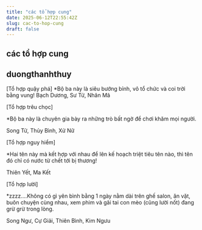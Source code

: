 ```yaml
---
title: "các tổ hợp cung"
date: 2025-06-12T22:55:42Z
slug: cac-to-hop-cung
draft: false
---
```


## các tổ hợp cung

## duongthanhthuy

[Tổ hợp quậy phá]
*Bộ ba này là siêu bướng bỉnh, vô tổ chức và coi trời bằng vung! 
Bạch Dương, Sư Tử, Nhân Mã


[Tổ hợp trêu chọc]

*Bộ ba này là chuyên gia bày ra những trò bất ngờ để chơi khăm mọi người.

Song Tử, Thủy Bình, Xử Nữ




[Tổ hợp nguy hiểm]

*Hai tên này mà kết hợp với nhau để lên kế hoạch triệt tiêu tên nào, thì tên đó chỉ có nước từ chết tới bị thương!

Thiên Yết, Ma Kết




[Tổ hợp lười]

*zzzz….Không có gì yên bình bằng 1 ngày nằm dài trên ghế salon, ăn vặt, buôn chuyện cùng nhau, xem phim và gãi tai con mèo (cũng lười nốt) đang grừ grừ trong lòng.

Song Ngư, Cự Giải, Thiên Bình, Kim Ngưu